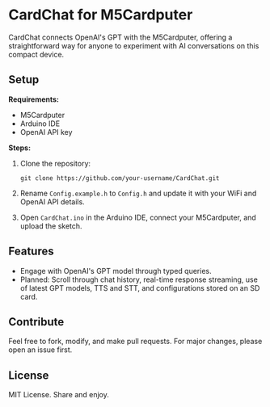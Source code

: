 # CardChat for M5Cardputer

CardChat connects OpenAI's GPT with the M5Cardputer, offering a straightforward way for anyone to experiment with AI conversations on this compact device.

## Setup

**Requirements:**
- M5Cardputer
- Arduino IDE
- OpenAI API key

**Steps:**
1. Clone the repository:

    ``` git clone https://github.com/your-username/CardChat.git ```

2. Rename `Config.example.h` to `Config.h` and update it with your WiFi and OpenAI API details.
3. Open `CardChat.ino` in the Arduino IDE, connect your M5Cardputer, and upload the sketch.

## Features

- Engage with OpenAI's GPT model through typed queries.
- Planned: Scroll through chat history, real-time response streaming, use of latest GPT models, TTS and STT, and configurations stored on an SD card.

## Contribute

Feel free to fork, modify, and make pull requests. For major changes, please open an issue first.

## License

MIT License. Share and enjoy.